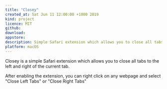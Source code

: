 ```yaml
---
title: "Closey"
created_at: Sat Jun 11 12:00:00 +1000 2019
kind: project
licence: MIT
github: 
download: 
appstore: 
description: Simple Safari extension which allows you to close all tabs to the left and right of the current tab
platform: macOS
---
```


Closey is a simple Safari extension which allows you to close all tabs to the left and right of the current tab.

After enabling the extension, you can right click on any webpage and select "Close Left Tabs" or "Close Right Tabs"